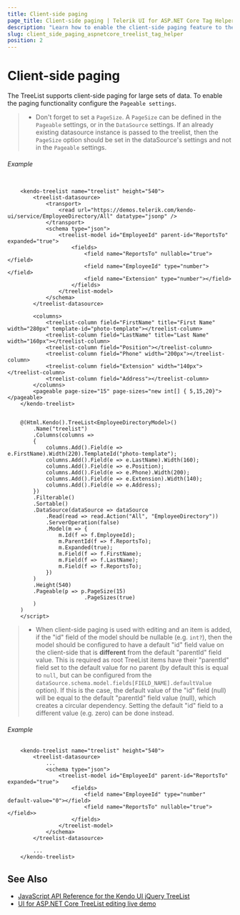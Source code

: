 ```yaml
---
title: Client-side paging
page_title: Client-side paging | Telerik UI for ASP.NET Core Tag Helpers
description: "Learn how to enable the client-side paging feature to the Kendo UI TreeList Tag Helper for ASP.NET Core."
slug: client_side_paging_aspnetcore_treelist_tag_helper
position: 2
---
```


# Client-side paging

The TreeList supports client-side paging for large sets of data. To enable the paging functionality configure the `Pageable settings`.

> * Don't forget to set a `PageSize`. A `PageSize` can be defined in the `Pageable` settings, or in the `DataSource` settings. If an already existing datasource instance is passed to the treelist, then the `PageSize` option should be set in the dataSource's settings and not in the `Pageable` settings.

###### Example

```tab-tagHelper

    <kendo-treelist name="treelist" height="540">
        <treelist-datasource>
            <transport>
                <read url="https://demos.telerik.com/kendo-ui/service/EmployeeDirectory/All" datatype="jsonp" />
            </transport>
            <schema type="json">
                <treelist-model id="EmployeeId" parent-id="ReportsTo" expanded="true">
                    <fields>
                        <field name="ReportsTo" nullable="true"></field>
                        <field name="EmployeeId" type="number"></field>
                        <field name="Extension" type="number"></field>
                    </fields>
                </treelist-model>
            </schema>
        </treelist-datasource>

        <columns>
            <treelist-column field="FirstName" title="First Name" width="280px" template-id="photo-template"></treelist-column>
            <treelist-column field="LastName" title="Last Name" width="160px"></treelist-column>
            <treelist-column field="Position"></treelist-column>
            <treelist-column field="Phone" width="200px"></treelist-column>
            <treelist-column field="Extension" width="140px"></treelist-column>
            <treelist-column field="Address"></treelist-column>
        </columns>
        <pageable page-size="15" page-sizes="new int[] { 5,15,20}"></pageable>
    </kendo-treelist>

```
```tab-cshtml

    @(Html.Kendo().TreeList<EmployeeDirectoryModel>()
        .Name("treelist")
        .Columns(columns =>
        {
            columns.Add().Field(e => e.FirstName).Width(220).TemplateId("photo-template");
            columns.Add().Field(e => e.LastName).Width(160);
            columns.Add().Field(e => e.Position);
            columns.Add().Field(e => e.Phone).Width(200);
            columns.Add().Field(e => e.Extension).Width(140);
            columns.Add().Field(e => e.Address);
        })
        .Filterable()
        .Sortable()
        .DataSource(dataSource => dataSource
            .Read(read => read.Action("All", "EmployeeDirectory"))
            .ServerOperation(false)
            .Model(m => {
                m.Id(f => f.EmployeeId);
                m.ParentId(f => f.ReportsTo);
                m.Expanded(true);
                m.Field(f => f.FirstName);
                m.Field(f => f.LastName);
                m.Field(f => f.ReportsTo);
            })
        )
        .Height(540)
        .Pageable(p => p.PageSize(15)
                        .PageSizes(true)
        )
    )
    </script>

```


> * When client-side paging is used with editing and an item is added, if the "id" field of the model should be nullable (e.g. `int?`), then the model should be configured to have a default "id" field value on the client-side that is **different** from the default "parentId" field value. This is required as root TreeList items have their "parentId" field set to the default value for no parent (by default this is equal to `null`, but can be configured from the `dataSource.schema.model.fields[FIELD_NAME].defaultValue` option). If this is the case, the default value of the "id" field (null) will be equal to the default "parentId" field value (null), which creates a circular dependency. Setting the default "id" field to a different value (e.g. zero) can be done instead.

###### Example
```
    <kendo-treelist name="treelist" height="540">
        <treelist-datasource>
            ...
            <schema type="json">
                <treelist-model id="EmployeeId" parent-id="ReportsTo" expanded="true">
                    <fields>
                        <field name="EmployeeId" type="number"  default-value="0"></field>
                        <field name="ReportsTo" nullable="true"></field>>
                    </fields>
                </treelist-model>
            </schema>
        </treelist-datasource>

        ...
    </kendo-treelist>
```

## See Also

* [JavaScript API Reference for the Kendo UI jQuery TreeList](https://docs.telerik.com/kendo-ui/api/javascript/ui/treelist)
* [UI for ASP.NET Core TreeList editing live demo](https://demos.telerik.com/aspnet-core/treelist/editing)
